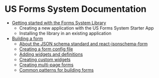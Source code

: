 # US Forms System Documentation

- [Getting started with the Forms System Library](getting-started/README.md)
  - Creating a new application with the US Forms System Starter App
  - Installing the library in an existing application
- [Building a form](building-a-form/README.md)
  - [About the JSON schema standard and react-jsonschema-form](building-a-form/about-the-json-schema-standard-and-react-jsonschema-form.md)
  - [Creating a form config file](building-a-form/creating-a-form-config-file.md)
  - [Adding widgets and definitions](building-a-form/adding-widgets-and-definitions.md)
  - [Creating custom widgets](building-a-form/creating-custom-widgets.md)
  - [Creating multi-page forms](building-a-form/creating-multi-page-forms.md)
  - [Common patterns for building forms](building-a-form/common-patterns-for-building-forms.md)
